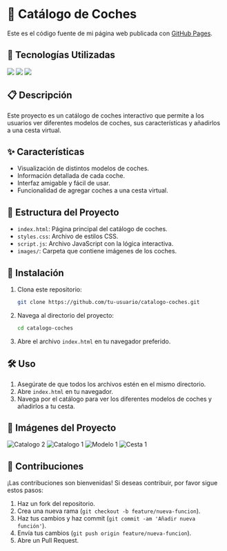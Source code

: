 # 🚗 Catálogo de Coches

Este es el código fuente de mi página web publicada con [GitHub Pages](https://enyixz.github.io/Catalogo-coches/catalogo.html).

## 🌟 Tecnologías Utilizadas

<img src="https://img.shields.io/badge/HTML5-E34F26?style=for-the-badge&logo=html5&logoColor=white">
<img src="https://img.shields.io/badge/CSS3-1572B6?style=for-the-badge&logo=css3&logoColor=white">
<img src="https://img.shields.io/badge/JavaScript-F7DF1E?style=for-the-badge&logo=javascript&logoColor=black">

## 📋 Descripción

Este proyecto es un catálogo de coches interactivo que permite a los usuarios ver diferentes modelos de coches, sus características y añadirlos a una cesta virtual.

## ✨ Características

- Visualización de distintos modelos de coches.
- Información detallada de cada coche.
- Interfaz amigable y fácil de usar.
- Funcionalidad de agregar coches a una cesta virtual.

## 📁 Estructura del Proyecto

- `index.html`: Página principal del catálogo de coches.
- `styles.css`: Archivo de estilos CSS.
- `script.js`: Archivo JavaScript con la lógica interactiva.
- `images/`: Carpeta que contiene imágenes de los coches.

## 🚀 Instalación

1. Clona este repositorio:
    ```sh
    git clone https://github.com/tu-usuario/catalogo-coches.git
    ```
2. Navega al directorio del proyecto:
    ```sh
    cd catalogo-coches
    ```
3. Abre el archivo `index.html` en tu navegador preferido.

## 🛠️ Uso

1. Asegúrate de que todos los archivos estén en el mismo directorio.
2. Abre `index.html` en tu navegador.
3. Navega por el catálogo para ver los diferentes modelos de coches y añadirlos a tu cesta.

## 📸 Imágenes del Proyecto

![Catalogo 2](https://github.com/user-attachments/assets/753ee648-3bd8-4990-9769-d17e4ea1508b)
![Catalogo 1](https://github.com/user-attachments/assets/da1ab56a-4eeb-4063-a191-8298e2f7ad2b)
![Modelo 1](https://github.com/user-attachments/assets/739e9dce-c9d1-467e-955d-b56342e9f44b)
![Cesta 1](https://github.com/user-attachments/assets/84f4bb48-cb9e-4c92-9a58-5106466029e4)

## 🤝 Contribuciones

¡Las contribuciones son bienvenidas! Si deseas contribuir, por favor sigue estos pasos:
1. Haz un fork del repositorio.
2. Crea una nueva rama (`git checkout -b feature/nueva-funcion`).
3. Haz tus cambios y haz commit (`git commit -am 'Añadir nueva función'`).
4. Envía tus cambios (`git push origin feature/nueva-funcion`).
5. Abre un Pull Request.





